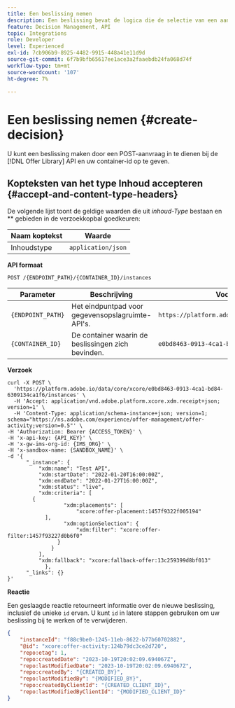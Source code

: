 ```yaml
---
title: Een beslissing nemen
description: Een beslissing bevat de logica die de selectie van een aanbieding informeert.
feature: Decision Management, API
topic: Integrations
role: Developer
level: Experienced
exl-id: 7cb906b9-8925-4482-9915-448a41e11d9d
source-git-commit: 6f7b9bfb65617ee1ace3a2faaebdb24fa068d74f
workflow-type: tm+mt
source-wordcount: '107'
ht-degree: 7%

---
```


# Een beslissing nemen {#create-decision}

U kunt een beslissing maken door een POST-aanvraag in te dienen bij de [!DNL Offer Library] API en uw container-id op te geven.

## Kopteksten van het type Inhoud accepteren {#accept-and-content-type-headers}

De volgende lijst toont de geldige waarden die uit *inhoud-Type* bestaan en ** gebieden in de verzoekkopbal goedkeuren:

| Naam koptekst | Waarde |
| ----------- | ----- |
| Inhoudstype | `application/json` |

**API formaat**

```http
POST /{ENDPOINT_PATH}/{CONTAINER_ID}/instances
```

| Parameter | Beschrijving | Voorbeeld |
| --------- | ----------- | ------- |
| `{ENDPOINT_PATH}` | Het eindpuntpad voor gegevensopslagruimte-API&#39;s. | `https://platform.adobe.io/data/core/xcore/` |
| `{CONTAINER_ID}` | De container waarin de beslissingen zich bevinden. | `e0bd8463-0913-4ca1-bd84-6309134ca1f6` |

**Verzoek**

```shell
curl -X POST \
  'https://platform.adobe.io/data/core/xcore/e0bd8463-0913-4ca1-bd84-6309134ca1f6/instances' \
  -H 'Accept: application/vnd.adobe.platform.xcore.xdm.receipt+json; version=1' \
  -H 'Content-Type: application/schema-instance+json; version=1;  schema="https://ns.adobe.com/experience/offer-management/offer-activity;version=0.5"' \
-H 'Authorization: Bearer {ACCESS_TOKEN}' \
-H 'x-api-key: {API_KEY}' \
-H 'x-gw-ims-org-id: {IMS_ORG}' \
-H 'x-sandbox-name: {SANDBOX_NAME}' \
-d '{
      "_instance": {
          "xdm:name": "Test API",
          "xdm:startDate": "2022-01-20T16:00:00Z",
          "xdm:endDate": "2022-01-27T16:00:00Z",
          "xdm:status": "live",
          "xdm:criteria": [
        {
                  "xdm:placements": [
                      "xcore:offer-placement:1457f9322f005194"
            ],
                  "xdm:optionSelection": {
                      "xdm:filter": "xcore:offer-filter:1457f93227d0b6f0"
                }
              }
          ],
          "xdm:fallback": "xcore:fallback-offer:13c259399d8bf013"
            },
      "_links": {}
}'
```

**Reactie**

Een geslaagde reactie retourneert informatie over de nieuwe beslissing, inclusief de unieke `id` ervan. U kunt `id` in latere stappen gebruiken om uw beslissing bij te werken of te verwijderen.

```json
{
    "instanceId": "f88c9be0-1245-11eb-8622-b77b60702882",
    "@id": "xcore:offer-activity:124b79dc3ce2d720",
    "repo:etag": 1,
    "repo:createdDate": "2023-10-19T20:02:09.694067Z",
    "repo:lastModifiedDate": "2023-10-19T20:02:09.694067Z",
    "repo:createdBy": "{CREATED_BY}",
    "repo:lastModifiedBy": "{MODIFIED_BY}",
    "repo:createdByClientId": "{CREATED_CLIENT_ID}",
    "repo:lastModifiedByClientId": "{MODIFIED_CLIENT_ID}"
}
```
